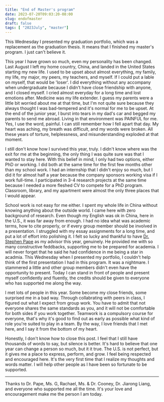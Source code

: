 ```yaml
---
title: "End of Master's program"
date: 2023-07-20T09:03:20-08:00
slug: endofmaster
draft: false
tags: [ "2023July", "master"]
---
```


This Wednesday I presented my graduation portfolio, which was a replacement as the graduation thesis. It means that I finished my master's program. I just can't believe it. 

This year I have grown so much, even my personality has been changed. Last August I left my home country, China, and landed in the United States starting my new life. I used to be upset about almost everything, my family, my life, my major, my peers, my teachers, and myself. If I could put a lable on myself, that would be 'loser'. I did everything without any accompany when undergraduate because I didn't have close friendship with anyone, and I closed myself. I cried almost everyday for a long time and lost emotions after. Medicine was my life extender. I guess my parents were a little bit worried about me at that time, but I'm not quite sure because they always thought I was bad-tempered and it's normal for me to be upset. At the end of the junior year, I burst into tears in my dad's car and begged my parents to send me abroad. Living in that environment was PAINFUL for me. Yes, I use the word, painful. I can still remember how I fell apart that day. My heart was aching, my breath was difficult, and my words were broken. All these years of torture, helplessness, and misunderstanding exploded at that moment. 

I still don't know how I survived this year, truly. I didn't know where was the exit for me at the beginning, the only thing I was quite sure was that I wanted to stay here. With this belief in mind, I only had two options, either PhD or working. I did both at the same time for the first few months other than my school work. I had an internship that I didn't enjoy so much, but I did it for almost half a year because the company sponsors working visa if I work full-time. I participated in 3-4 research projects at the same time because I needed a more fleshed CV to compete for a PhD program. Classroom, library, and my apartment were almost the only three places that I would appear. 

School work is not easy for me either. I spent my whole life in China without knowing anything about the outside world. I came here with zero background of research. Even though my English was ok in China, here in the U.S., it was far away from enough. I had no idea what was academic terms, how to cite properly, or if every group member should be involved in a presentation. I struggled with my essay assignments for a long time, and put a lot of effort into polishing it. I felt so lucky and thankful to have [Dr. Stephen Pape](https://education.jhu.edu/directory/stephen-j-pape-phd/) as my advisor this year, genuinely. He provided me with so many constructive feddbacks, supporting me to be prepared for academia. I will never forget that he said he had confidence in me being a star in acadmia. This Wednesday when I presented my portfolio, I couldn't help think of the first presentation I had in this program. It was a nightmare. I stammered a little and other group members didn't even have the opportunity to present. Today I can stand in front of people and present myself confidently and fluently, the credits should be given to everyone who has supported me along the way. 

I met lots of people in this year. Some become my close friends, some surprised me in a bad way. Through collabrating with peers in class, I figured out what I expect from group work. You have to admit that not everyone shares the same standards as you, and it will not be comfortable for both sides if you work together. Teamwork is a compulsory course for everyone, that's why it's good to find out as early as possible what kind of role you're suited to play in a team. By the way, I love friends that I met here, and I say it from the bottom of my heart.

Honestly, I don't know how to close this post. I feel that I still have thousands of words to say, but silence is better. It's hard to believe that one year can change a person so much, but it it true. The U.S. is not perfect, but it gives me a place to express, perform, and grow. I feel being respected and encouraged here. It's the very first time that I realize my thoughts and words matter. I will help other people as I have been so fortunate to be supported. 

---
Thanks to Dr. Pape, Ms. G, Rachael, Ms. & Dr. Cooney, Dr. Jiarong Liang, and everyone who supported me all the time. It's your love and encouragement make me the person I am today. 